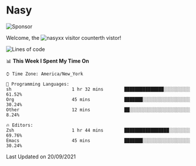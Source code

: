 # Nasy

<!--
<p align="center">
<img height="200" src="https://github-readme-stats.vercel.app/api?username=nasyxx&count_private=true&show_icons=true&theme=dracula&include_all_commits=true"/>
<img height="200" src="https://github-readme-stats.vercel.app/api/top-langs/?username=nasyxx&theme=dracula&hide=html,jupyter+notebook&count_private=true&show_icons=true"/>
</p>

  
----------------
-->

![Sponsor](https://img.shields.io/static/v1.svg?label=Sponsor&message=%E2%9D%A4&logo=GitHub&style=flat&color=pink)
 
Welcome, the ![nasyxx visitor counter](https://count.getloli.com/get/@nasyxx?theme=rule34)th vistor!
 
<!--START_SECTION:waka-->
![Lines of code](https://img.shields.io/badge/From%20Hello%20World%20I%27ve%20Written-5.4%20million%20lines%20of%20code-blue)

📊 **This Week I Spent My Time On** 

```text
⌚︎ Time Zone: America/New_York

💬 Programming Languages: 
sh                       1 hr 32 mins        ███████████████░░░░░░░░░░   61.52% 
Org                      45 mins             ███████░░░░░░░░░░░░░░░░░░   30.24% 
Other                    12 mins             ██░░░░░░░░░░░░░░░░░░░░░░░   8.24%

🔥 Editors: 
Zsh                      1 hr 44 mins        █████████████████░░░░░░░░   69.76% 
Emacs                    45 mins             ███████░░░░░░░░░░░░░░░░░░   30.24%

```


 Last Updated on 20/09/2021
<!--END_SECTION:waka-->

<!-- ![visitors](https://visitor-badge.laobi.icu/badge?page_id=nasyxx.nasyxx) -->
